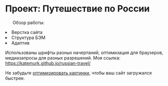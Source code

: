 <h1>Проект: Путешествие по России</h1>

<ul>Обзор работы:</ul>
<li>Верстка сайта</li>
<li>Структура БЭМ</li>
<li>Адаптив</li>

Использованы шрифты разных начертаний, оптимизация для браузеров, медиазапросы для разных разрешений.
Моя ссылка: https://katemurk.github.io/russian-travel/




Не забудьте [оптимизировать картинки](https://tinypng.com/), чтобы ваш сайт загружался быстрее.

